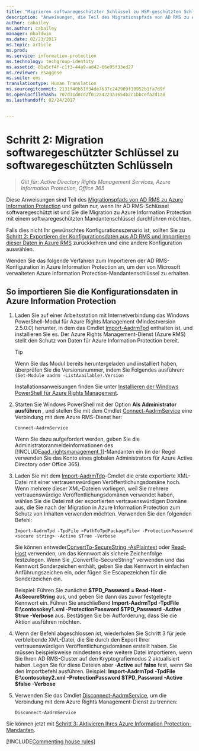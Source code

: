 ```yaml
---
title: "Migrieren softwaregeschützter Schlüssel zu HSM-geschützten Schlüsseln – AIP"
description: "Anweisungen, die Teil des Migrationspfads von AD RMS zu Azure Information Protection sind und nur gelten, wenn Ihr AD RMS-Schlüssel softwaregeschützt ist und Sie die Migration zu Azure Information Protection mit einem softwaregeschützten Mandantenschlüssel durchführen möchten."
author: cabailey
ms.author: cabailey
manager: mbaldwin
ms.date: 02/23/2017
ms.topic: article
ms.prod: 
ms.service: information-protection
ms.technology: techgroup-identity
ms.assetid: 81a5cf4f-c1f3-44a9-ad42-66e95f33ed27
ms.reviewer: esaggese
ms.suite: ems
translationtype: Human Translation
ms.sourcegitcommit: 2131f40b51f34de7637c242909f10952b1fa7d9f
ms.openlocfilehash: 707d31d8cd2f012a4223a3654b2c1bbcefa2d1a8
ms.lasthandoff: 02/24/2017


---
```



# <a name="step-2-software-protected-key-to-software-protected-key-migration"></a>Schritt 2: Migration softwaregeschützter Schlüssel zu softwaregeschützten Schlüsseln

>*Gilt für: Active Directory Rights Management Services, Azure Information Protection, Office 365*


Diese Anweisungen sind Teil des [Migrationspfads von AD RMS zu Azure Information Protection](migrate-from-ad-rms-to-azure-rms.md) und gelten nur, wenn Ihr AD RMS-Schlüssel softwaregeschützt ist und Sie die Migration zu Azure Information Protection mit einem softwaregeschützten Mandantenschlüssel durchführen möchten. 

Falls dies nicht Ihr gewünschtes Konfigurationsszenario ist, sollten Sie zu [Schritt 2: Exportieren der Konfigurationsdaten aus AD RMS und Importieren dieser Daten in Azure RMS](migrate-from-ad-rms-phase1.md#step-2-export-configuration-data-from-ad-rms-and-import-it-to-azure-information-protection) zurückkehren und eine andere Konfiguration auswählen.

Wenden Sie das folgende Verfahren zum Importieren der AD RMS-Konfiguration in Azure Information Protection an, um den von Microsoft verwalteten Azure Information Protection-Mandantenschlüssel zu erhalten.

## <a name="to-import-the-configuration-data-to-azure-information-protection"></a>So importieren Sie die Konfigurationsdaten in Azure Information Protection

1.  Laden Sie auf einer Arbeitsstation mit Internetverbindung das Windows PowerShell-Modul für Azure Rights Management (Mindestversion 2.5.0.0) herunter, in dem das Cmdlet [Import-AadrmTpd](http://msdn.microsoft.com/library/azure/dn857523.aspx) enthalten ist, und installieren Sie es. Der Azure Rights Management-Dienst (Azure RMS) stellt den Schutz von Daten für Azure Information Protection bereit.

    > [!TIP]
    > Wenn Sie das Modul bereits heruntergeladen und installiert haben, überprüfen Sie die Versionsnummer, indem Sie Folgendes ausführen: `(Get-Module aadrm -ListAvailable).Version`

    Installationsanweisungen finden Sie unter [Installieren der Windows PowerShell für Azure Rights Management](../deploy-use/install-powershell.md).

2.  Starten Sie Windows PowerShell mit der Option **Als Administrator ausführen** , und stellen Sie mit dem Cmdlet [Connect-AadrmService](http://msdn.microsoft.com/library/azure/dn629415.aspx) eine Verbindung mit dem Azure RMS-Dienst her:

    ```
    Connect-AadrmService
    ```
    Wenn Sie dazu aufgefordert werden, geben Sie die Administratoranmeldeinformationen des [!INCLUDE[aad_rightsmanagement_1](../includes/aad_rightsmanagement_1_md.md)]-Mandanten ein (in der Regel verwenden Sie das Konto eines globalen Administrators für Azure Active Directory oder Office 365).

3.  Laden Sie mit dem [Import-AadrmTdp](http://msdn.microsoft.com/library/azure/dn857523.aspx)-Cmdlet die erste exportierte XML-Datei mit einer vertrauenswürdigen Veröffentlichungsdomäne hoch. Wenn mehrere dieser XML-Dateien vorliegen, weil Sie mehrere vertrauenswürdige Veröffentlichungsdomänen verwendet haben, wählen Sie die Datei mit der exportierten vertrauenswürdigen Domäne aus, die Sie nach der Migration in Azure Information Protection zum Schutz von Inhalten verwenden möchten. Verwenden Sie den folgenden Befehl:

    ```
    Import-AadrmTpd -TpdFile <PathToTpdPackageFile> -ProtectionPassword <secure string> -Active $True -Verbose
    ```
    Sie können entweder[ConvertTo-SecureString -AsPlaintext](https://technet.microsoft.com/library/hh849818.aspx) oder [Read-Host](https://technet.microsoft.com/library/hh849945.aspx) verwenden, um das Kennwort als sichere Zeichenfolge festzulegen. Wenn Sie „ConvertTo-SecureString“ verwenden und das Kennwort Sonderzeichen enthält, geben Sie das Kennwort in einfachen Anführungszeichen ein, oder fügen Sie Escapezeichen für die Sonderzeichen ein.
    
    Beispiel: Führen Sie zunächst **$TPD_Password = Read-Host -AsSecureString** aus, und geben Sie dann das zuvor festgelegte Kennwort ein. Führen Sie anschließend **Import-AadrmTpd -TpdFile E:\contosokey1.xml -ProtectionPassword $TPD_Password -Active $true -Verbose** aus. Bestätigen Sie bei Aufforderung, dass Sie die Aktion ausführen möchten.
    
4.  Wenn der Befehl abgeschlossen ist, wiederholen Sie Schritt 3 für jede verbleibende XML-Datei, die Sie durch den Export Ihrer vertrauenswürdigen Veröffentlichungsdomänen erstellt haben. Sie müssen beispielsweise mindestens eine weitere Datei importieren, wenn Sie Ihren AD RMS-Cluster auf den Kryptografiemodus 2 aktualisiert haben. Legen Sie für diese Dateien aber **-Active** auf **false** fest, wenn Sie den Importbefehl ausführen. Beispiel: **Import-AadrmTpd -TpdFile E:\contosokey2.xml -ProtectionPassword $TPD_Password -Active $false -Verbose**

5.  Verwenden Sie das Cmdlet [Disconnect-AadrmService](http://msdn.microsoft.com/library/azure/dn629416.aspx), um die Verbindung mit dem Azure Rights Management-Dienst zu trennen:

    ```
    Disconnect-AadrmService
    ```


Sie können jetzt mit [Schritt 3: Aktivieren Ihres Azure Information Protection-Mandanten](migrate-from-ad-rms-phase1.md#step-3-activate-your-azure-information-protection-tenant).

[!INCLUDE[Commenting house rules](../includes/houserules.md)]


